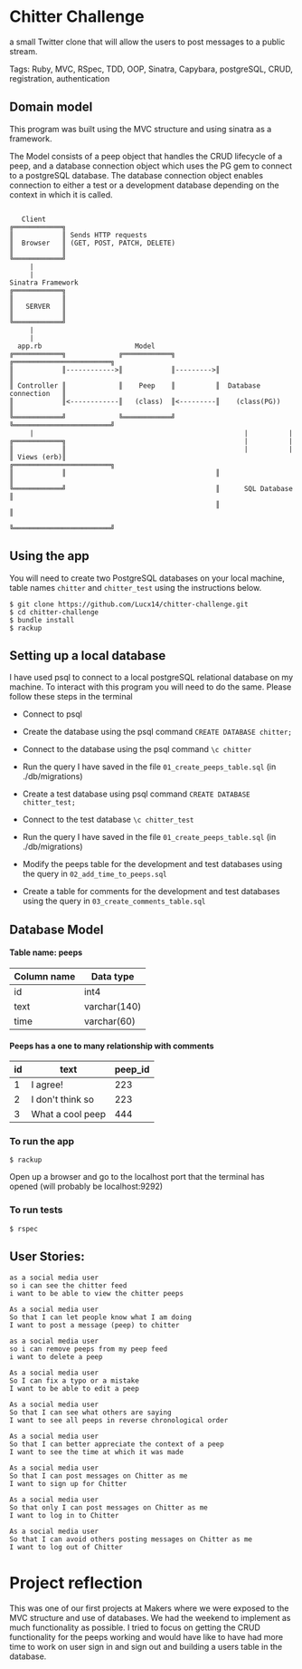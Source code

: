 Chitter Challenge
=================

 a small Twitter clone that will allow the users to post messages to a public stream.

 Tags: Ruby, MVC, RSpec, TDD, OOP, Sinatra, Capybara, postgreSQL, CRUD, registration, authentication

 ## Domain model

 This program was built using the MVC structure and using sinatra as a framework. 

 The Model consists of a peep object that handles the CRUD lifecycle of a peep, and a database connection object which uses the PG gem to connect to a postgreSQL database. The database connection object enables connection to either a test or a development database depending on the context in which it is called.

 ```

    Client
╔════════════╗  
║            ║ Sends HTTP requests
║  Browser   ║ (GET, POST, PATCH, DELETE)
║            ║
╚════════════╝
      |
      |
Sinatra Framework 
╔════════════╗
║            ║ 
║   SERVER   ║ 
║            ║
╚════════════╝
      |
      |
   app.rb                       Model
╔════════════╗             ╔════════════╗          ╔════════════════════════╗
║            ║------------>║            ║--------->║                        ║
║ Controller ║             ║    Peep    ║          ║  Database connection   ║
║            ║<------------║   (class)  ║<---------║    (class(PG))         ║
╚════════════╝             ╚════════════╝          ╚════════════════════════╝
      |                                                    |          |
╔════════════╗                                            |          |
║            ║                                            |          |
║ Views (erb)║                                     ╔════════════════════════╗
║            ║                                     ║                        ║
╚════════════╝                                     ║      SQL Database      ║
                                                    ║                        ║
                                                    ╚════════════════════════╝

```


## Using the app

You will need to create two PostgreSQL databases on your local machine, table names `chitter` and `chitter_test` using the instructions below.

```
$ git clone https://github.com/Lucx14/chitter-challenge.git
$ cd chitter-challenge
$ bundle install
$ rackup
```
## Setting up a local database

I have used psql to connect to a local postgreSQL relational database on my machine. To interact with this program you will need to do the same. Please follow these steps in the terminal

* Connect to psql
* Create the database using the psql command `CREATE DATABASE chitter;`
* Connect to the database using the psql command `\c chitter`
* Run the query I have saved in the file `01_create_peeps_table.sql` (in ./db/migrations)
* Create a test database using psql command `CREATE DATABASE chitter_test;`
* Connect to the test database `\c chitter_test`
* Run the query I have saved in the file `01_create_peeps_table.sql` (in ./db/migrations)

* Modify the peeps table for the development and test databases using the query in `02_add_time_to_peeps.sql`
* Create a table for comments for the development and test databases using the query in `03_create_comments_table.sql`

## Database Model

#### Table name: peeps

| Column name   |  Data type     |
| ------------- | -------------- |
| id            | int4           |
| text          | varchar(140)   |
| time    | varchar(60)      |

#### Peeps has a one to many relationship with comments

| id | text                       | peep_id |
|----|----------------------------|-------------|
| 1  | I agree!            | 223         |
| 2  | I don't think so | 223         |
| 3  | What a cool peep       | 444         |

### To run the app

```
$ rackup
```
Open up a browser and go to the localhost port that the terminal has opened (will probably be localhost:9292)

### To run tests
```
$ rspec
```

User Stories:
-------

```
as a social media user
so i can see the chitter feed
i want to be able to view the chitter peeps

As a social media user
So that I can let people know what I am doing  
I want to post a message (peep) to chitter

as a social media user
so i can remove peeps from my peep feed
i want to delete a peep

As a social media user 
So I can fix a typo or a mistake
I want to be able to edit a peep

As a social media user
So that I can see what others are saying  
I want to see all peeps in reverse chronological order

As a social media user
So that I can better appreciate the context of a peep
I want to see the time at which it was made

As a social media user
So that I can post messages on Chitter as me
I want to sign up for Chitter

As a social media user
So that only I can post messages on Chitter as me
I want to log in to Chitter

As a social media user
So that I can avoid others posting messages on Chitter as me
I want to log out of Chitter
```

# Project reflection

This was one of our first projects at Makers where we were exposed to the MVC structure and use of databases. We had the weekend to implement as much functionality as possible. I tried to focus on getting the CRUD functionality for the peeps working and would have like to have had more time to work on user sign in and sign out and building a users table in the database.  

